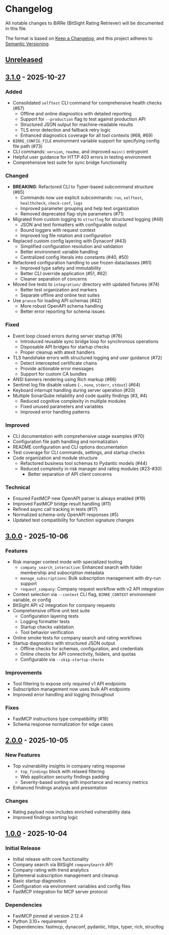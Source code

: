 # Changelog

All notable changes to BiRRe (BitSight Rating Retriever) will be documented in this file.

The format is based on [Keep a Changelog](https://keepachangelog.com/en/1.0.0/),
and this project adheres to [Semantic Versioning](https://semver.org/spec/v2.0.0.html).

## [Unreleased]

## [3.1.0] - 2025-10-27

### Added

- Consolidated `selftest` CLI command for comprehensive health checks (#67)
  - Offline and online diagnostics with detailed reporting
  - Support for `--production` flag to test against production API
  - Structured JSON output for machine-readable results
  - TLS error detection and fallback retry logic
  - Enhanced diagnostics coverage for all tool contexts (#68, #69)
- `BIRRE_CONFIG_FILE` environment variable support for specifying config file path (#73)
- CLI commands: `version`, `readme`, and improved `main()` entrypoint
- Helpful user guidance for HTTP 403 errors in testing environment
- Comprehensive test suite for sync bridge functionality

### Changed

- **BREAKING**: Refactored CLI to Typer-based subcommand structure (#65)
  - Commands now use explicit subcommands: `run`, `selftest`, `healthcheck`, `check-conf`, `logs`
  - Improved parameter grouping and help text organization
  - Removed deprecated flag-style parameters (#71)
- Migrated from custom logging to `structlog` for structured logging (#48)
  - JSON and text formatters with configurable output
  - Bound loggers with request context
  - Improved log file rotation and configuration
- Replaced custom config layering with Dynaconf (#43)
  - Simplified configuration resolution and validation
  - Better environment variable handling
  - Centralized config literals into constants (#40, #50)
- Refactored configuration handling to use frozen dataclasses (#61)
  - Improved type safety and immutability
  - Better CLI override application (#51, #62)
  - Cleaner separation of concerns
- Moved live tests to `integration/` directory with updated fixtures (#74)
  - Better test organization and markers
  - Separate offline and online test suites
- Use `prance` for loading API schemas (#42)
  - More robust OpenAPI schema handling
  - Better error reporting for schema issues

### Fixed

- Event loop closed errors during server startup (#76)
  - Introduced reusable sync bridge loop for synchronous operations
  - Disposable API bridges for startup checks
  - Proper cleanup with atexit handlers
- TLS handshake errors with structured logging and user guidance (#72)
  - Detect intercepted certificate chains
  - Provide actionable error messages
  - Support for custom CA bundles
- ANSI banners rendering using Rich markup (#66)
- Sentinel log file disable values (`-`, `none`, `stderr`, `stdout`) (#64)
- Keyboard interrupt handling during server operation (#20)
- Multiple SonarQube reliability and code quality findings (#3, #4)
  - Reduced cognitive complexity in multiple modules
  - Fixed unused parameters and variables
  - Improved error handling patterns

### Improved

- CLI documentation with comprehensive usage examples (#70)
- Configuration file path handling and normalization
- README configuration and CLI options documentation
- Test coverage for CLI commands, settings, and startup checks
- Code organization and module structure
  - Refactored business tool schemas to Pydantic models (#44)
  - Reduced complexity in risk manager and rating modules (#23-#30)
    - Better separation of API client concerns

### Technical

- Ensured FastMCP new OpenAPI parser is always enabled (#19)
- Improved FastMCP bridge result handling (#11)
- Refined async call tracking in tests (#17)
- Normalized schema-only OpenAPI responses (#5)
- Updated test compatibility for function signature changes

## [3.0.0] - 2025-10-06

### Features

- Risk manager context mode with specialized tooling
  - `company_search_interactive`: Enhanced search with folder membership and subscription metadata
  - `manage_subscriptions`: Bulk subscription management with dry-run support
  - `request_company`: Company request workflow with v2 API integration
- Context selection via `--context` CLI flag, `BIRRE_CONTEXT` environment variable, or config
- BitSight API v2 integration for company requests
- Comprehensive offline unit test suite
  - Configuration layering tests
  - Logging formatter tests
  - Startup checks validation
  - Tool behavior verification
- Online smoke tests for company search and rating workflows
- Startup diagnostics with structured JSON output
  - Offline checks for schemas, configuration, and credentials
  - Online checks for API connectivity, folders, and quotas
  - Configurable via `--skip-startup-checks`

### Improvements

- Tool filtering to expose only required v1 API endpoints
- Subscription management now uses bulk API endpoints
- Improved error handling and logging throughout

### Fixes

- FastMCP instructions type compatibility (#18)
- Schema response normalization for edge cases

## [2.0.0] - 2025-10-05

### New Features

- Top vulnerability insights in company rating response
  - `top_findings` block with relaxed filtering
  - Web application security findings padding
  - Severity-based sorting with importance and recency metrics
- Enhanced findings analysis and presentation

### Changes

- Rating payload now includes enriched vulnerability data
- Improved findings sorting logic

## [1.0.0] - 2025-10-04

### Initial Release

- Initial release with core functionality
- Company search via BitSight `companySearch` API
- Company rating with trend analytics
- Ephemeral subscription management and cleanup
- Basic startup diagnostics
- Configuration via environment variables and config files
- FastMCP integration for MCP server protocol

### Dependencies

- FastMCP pinned at version 2.12.4
- Python 3.10+ requirement
- Dependencies: fastmcp, dynaconf, pydantic, httpx, typer, rich, structlog

[Unreleased]: https://github.com/boecht/birre/compare/v3.1.0...HEAD
[3.1.0]: https://github.com/boecht/birre/compare/v3.0.0...v3.1.0
[3.0.0]: https://github.com/boecht/birre/compare/v2.0.0...v3.0.0
[2.0.0]: https://github.com/boecht/birre/compare/v1.0.0...v2.0.0
[1.0.0]: https://github.com/boecht/birre/releases/tag/v1.0.0

